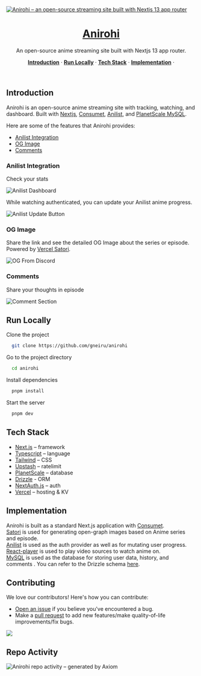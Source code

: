 <a href="https://ani.rohi.dev">
  <img alt="Anirohi – an open-source streaming site built with Nextjs 13 app router" src="https://raw.githubusercontent.com/gneiru/anirohi/master/public/images/landing.png">
  <h1 align="center">Anirohi</h1>
</a>

<p align="center">
  An open-source anime streaming site built with Nextjs 13 app router.
</p>

<p align="center">
  <a href="#introduction"><strong>Introduction</strong></a> ·
  <a href="#run-locally"><strong>Run Locally</strong></a> ·
  <a href="#tech-stack"><strong>Tech Stack</strong></a> ·
  <a href="#implementation"><strong>Implementation</strong></a> ·
</p>
<br/>

## Introduction

Anirohi is an open-source anime streaming site with tracking, watching, and dashboard. Built with [Nextjs](https://nextjs.org/), [Consumet](https://docs.consumet.org), [Anilist](https://anilist.gitbook.io/), and [PlanetScale MySQL](https://planetscale.com/).

Here are some of the features that Anirohi provides:

- [Anilist Integration](#anilist-integration)
- [OG Image](#og-image)
- [Comments](#comments)

### Anilist Integration

Check your stats

![Anilist Dashboard](https://raw.githubusercontent.com/gneiru/anirohi/master/public/images/anilist-dashboard.png)

While watching authenticated, you can update your Anilist anime progress.

![Anilist Update Button](https://raw.githubusercontent.com/gneiru/anirohi/master/public/images/mark-anilist.png)

### OG Image

Share the link and see the detailed OG Image about the series or episode. Powered by [Vercel Satori](https://og-playground.vercel.app/).

![OG From Discord](https://raw.githubusercontent.com/gneiru/anirohi/master/public/images/socialshare-preview.png)

### Comments

Share your thoughts in episode

![Comment Section](https://raw.githubusercontent.com/gneiru/anirohi/master/public/images/comment-section.png)

## Run Locally

Clone the project

```bash
  git clone https://github.com/gneiru/anirohi
```

Go to the project directory

```bash
  cd anirohi
```

Install dependencies

```bash
  pnpm install
```

Start the server

```bash
  pnpm dev
```

## Tech Stack

- [Next.js](https://nextjs.org/) – framework
- [Typescript](https://www.typescriptlang.org/) – language
- [Tailwind](https://tailwindcss.com/) – CSS
- [Upstash](https://upstash.com/) – ratelimit
- [PlanetScale](https://planetscale.com/) – database
- [Drizzle](https://orm.drizzle.team/) - ORM
- [NextAuth.js](https://next-auth.js.org/) – auth
- [Vercel](https://vercel.com/) – hosting & KV

## Implementation

Anirohi is built as a standard Next.js application with [Consumet](https://docs.consumet.org). <br>
[Satori](https://og-playground.vercel.app/) is used for generating open-graph images based on Anime series and episode. <br>
[Anilist](https://anilist.gitbook.io/) is used as the auth provider as well as for mutating user progress. <br>
[React-player](https://www.npmjs.com/package/react-player) is used to play video sources to watch anime on. <br>
[MySQL](https://www.mysql.com/) is used as the database for storing user data, history, and comments . You can refer to the Drizzle schema [here](/src/db/schema). <br>

## Contributing

We love our contributors! Here's how you can contribute:

- [Open an issue](https://github.com/gneiru/anirohi/issues) if you believe you've encountered a bug.
- Make a [pull request](https://github.com/gneiru/anirohi/pull) to add new features/make quality-of-life improvements/fix bugs.

<a href="https://github.com/gneiru/anirohi/graphs/contributors">
  <img src="https://contrib.rocks/image?repo=gneiru/anirohi" />
</a>

## Repo Activity

![Anirohi repo activity – generated by Axiom](https://repobeats.axiom.co/api/embed/da795c147fb49c098e7ab96086fadcbd2cf7e777.svg "Repobeats analytics image")
